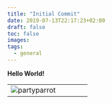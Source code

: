 ```yaml
---
title: "Initial Commit"
date: 2019-07-13T22:17:23+02:00
draft: false
toc: false
images:
tags:
  - general
---
```

**Hello World!**

|   |   |   |   |   |
|---|---|---|---|---|
|![partyparrot](https://i.gifer.com/Vho.gif)

